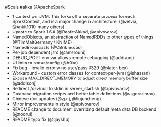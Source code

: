 #Scala #akka @ApacheSpark

* 1 context per JVM.  This forks off a separate process for each SparkContext, and is a major change in architecture.  (@velvia, @Ankit1010, many others)
* Update to Spark 1.6.0 (@RaafatAkkad, @apivovarov)
* NamedObjects, an abstraction of NamedRDDs to other types of things (@TimMaltGermany / KNIME)
* NamedBroadcasts (@CBribiescas)
* Per-job dependent jars (@amarouni)
* DEBUG_PORT env var allows remote debugging (@addisonj)
* UI links to status/config (@h0ke)
* Fix bug - invalid error w no user/pass #329 (@slater-ben)
* Workaround - custom error classes for context-per-jvm (@ishassan)
* Expose MAX_DIRECT_MEMORY to adjust direct memory buffer size (@addisonj)
* Redirect /dev/null to stdin in server_start.sh (@apivovarov)
* Database migration scripts and better table definitions (@v-gerasimov)
* Chinese doc updates (@zp-j, @liujuncheng)
* Minor improvements in style (@apivovarov)
* README change to document overriding default meta data DB backend (@noorul)
* README typo fix (@qayshp)
